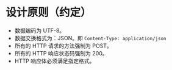 # 设计原则（约定）

* 数据编码为 UTF-8。
* 数据交换格式为：JSON。即 `Content-Type: application/json`
* 所有的 HTTP 请求的方法强制为 POST。
* 所有的 HTTP 响应状态码强制为 200。
* HTTP 响应体必须满足指定格式。